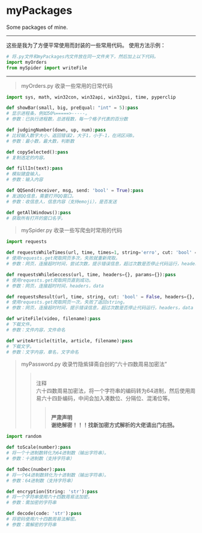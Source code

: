 # myPackages
Some packages of mine.

----------------------------------------

这些是我为了方便平常使用而封装的一些常用代码。
使用方法示例：
```python
# 将.py文件和myPackages内文件放在同一文件夹下，然后加上以下代码。
import myOrders
from mySpider import writeFile
```

---

> myOrders.py
收录一些常用的日常代码
```python
import sys, math, win32con, win32api, win32gui, time, pyperclip

def showBar(small, big, preEqual: "int" = 5):pass
# 显示进程条，例如50%=====>-----。
# 参数：已执行进程数，总进程数，每一个格子代表的百分数

def judgingNumber(down, up, num):pass
# 比较输入数字大小，返回错误2，大于1，小于-1，在闭区间0。
# 参数：最小数，最大数，判断数

def copySelected():pass
# 复制选定的内容。

def fillIn(text):pass
# 模拟键盘输入。
# 参数：输入内容

def QQSend(receiver, msg, send: 'bool' = True):pass
# 发送QQ信息，需要打开QQ窗口。
# 参数：收信息人，信息内容（支持emoji），是否发送

def getAllWindows():pass
# 获取所有打开的窗口名字。
```
> mySpider.py
收录一些写爬虫时常用的代码
```python
import requests

def requestsWhileTimes(url, time, times=1, string='erro', cut: 'bool' = False, headers={}, params={}):pass
# 使用requests.get爬取网页多次，失败就重新爬取。
# 参数：网页，连接超时时间，尝试次数，提示错误信息，超过次数是否停止代码运行，headers，data

def requestsWhileSeccess(url, time, headers={}, params={}):pass
# 使用requests.get爬取网页直到成功。
# 参数：网页，连接超时时间，headers，data

def requestsResult(url, time, string, cut: 'bool' = False, headers={}, params={}):pass
# 使用requests.get爬取网页一次，失败了返回string。
# 参数：网页，连接超时时间，提示错误信息，超过次数是否停止代码运行，headers，data

def writeFile(video, filename):pass
# 下载文件。
# 参数：文件内容，文件命名

def writeArticle(title, article, filename):pass
# 下载文字。
# 参数：文字内容，章名，文字命名
```

> myPassword.py
收录竹隐紫铎斋自创的“六十四数周易加密法”
>><br/>注释</br>
六十四数周易加密法，将一个字符串的编码转为64进制，然后使用周易六十四卦编码，中间会加入凑数位、分隔位、混淆位等。
>>>**<br/>严肃声明</br>
谢绝解密！！！找新加密方式解析的大佬请出门右拐。**
```python
import random

def toScale(number):pass
# 将一个十进制数转化为64进制数（输出字符串）。
# 参数：十进制数（支持字符串）

def toDec(number):pass
# 将一个64进制数转化为十进制数（输出字符串）。
# 参数：64进制数（支持字符串）

def encryption(String: 'str'):pass
# 将一个字符串使用六十四数周易法加密。
# 参数：需加密的字符串

def decode(code: 'str'):pass
# 将密码使用六十四数周易法解密。
# 参数：需解密的字符串
```